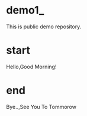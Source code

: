 # demo1_
This is public demo repository.
 
# start
Hello,Good Morning!

# end
Bye..,See You To Tommorow
